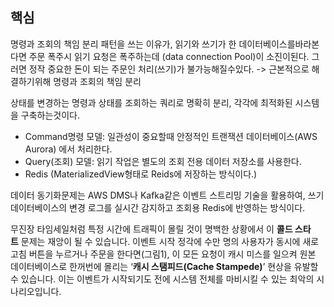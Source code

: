 ## 핵심
명령과 조회의 책임 분리 패턴을  쓰는 이유가, 읽기와 쓰기가 한 데이터베이스를바라본다면 주문 폭주시 읽기 요청은 폭주하는데 (data connection Pool)이 소진이된다. 그러면  정작  중요한 돈이 되는 주문인 처리(쓰기)가 불가능해질수있다.
-> 근본적으로 해결하기위해 명령과 조회의 책임 분리

상태를 변경하는 명령과 상태를 조회하는 쿼리로 명확히 분리, 각각에 최적화된 시스템을 구축하는것이다.
- Command명령 모델:  일관성이 중요할때 안정적인 트랜잭션 데이터베이스(AWS Aurora) 에서 처리한다.
- Query(조회) 모델: 읽기 작업은 별도의 조회 전용 데이터 저장소를 사용한다.
- Redis (MaterializedView형태로  Reids에 저장하는 방식이다.)

데이터 동기화문제는 AWS DMS나 Kafka같은 이벤트 스트리밍 기술을 활용하여, 쓰기 데이터베이스의 변경  로그를 실시간 감지하고 조회용  Redis에 반영하는 방식이다.

무진장 타임세일처럼 특정 시간에 트래픽이 몰릴 것이 명백한 상황에서 이 **콜드 스타트** 문제는 재앙이 될 수 있습니다. 이벤트 시작 정각에 수만 명의 사용자가 동시에 새로고침 버튼을 누르거나 주문을 한다면(그림1), 이 모든 요청이 캐시 미스를 일으켜 원본 데이터베이스로 한꺼번에 몰리는 ‘**캐시 스탬피드(Cache Stampede)**’ 현상을 유발할 수 있습니다. 이는 이벤트가 시작되기도 전에 시스템 전체를 마비시킬 수 있는 최악의 시나리오입니다.
